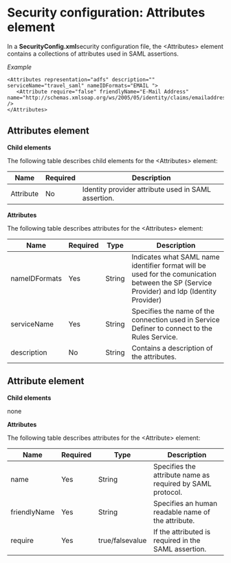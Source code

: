 # Security configuration: Attributes element

In a **SecurityConfig.xml**security configuration file, the \<Attributes> element contains a collections of attributes used in SAML assertions.

*Example*

```language-xml
<Attributes representation="adfs" description="" serviceName="travel_saml" nameIDFormats="EMAIL ">
   <Attribute require="false" friendlyName="E-Mail Address" name="http://schemas.xmlsoap.org/ws/2005/05/identity/claims/emailaddress" />
</Attributes>
```

## Attributes element

**Child elements**

The following table describes child elements for the \<Attributes> element:

|**Name**|**Required**|**Description**|
|--------|--------|--------|
|Attribute|No      |Identity provider attribute used in SAML assertion.|



**Attributes**

The following table describes attributes for the \<Attributes> element:

|**Name**|**Required**|**Type**|**Description**|
|--------|--------|--------|--------|
|nameIDFormats|Yes     |String  |Indicates what SAML name identifier format will be used for the comunication between the SP (Service Provider) and Idp (Identity Provider)|
|serviceName|Yes     |String  |Specifies the name of the connection used in Service Definer to connect to the Rules Service.|
|description|No      |String  |Contains a description of the attributes.|



## Attribute element

**Child elements**

none

**Attributes**

The following table describes attributes for the \<Attribute> element:

|**Name**|**Required**|**Type**|**Description**|
|--------|--------|--------|--------|
|name    |Yes     |String  |Specifies the attribute name as required by SAML protocol.|
|friendlyName|Yes     |String  |Specifies an human readable name of the attribute.|
|require |Yes     |true/falsevalue|If the attributed is required in the SAML assertion.|